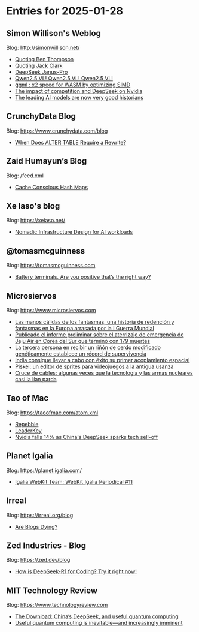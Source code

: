 # Entries for 2025-01-28
## Simon Willison's Weblog 
Blog: http://simonwillison.net/ 

- [Quoting Ben Thompson](https://simonwillison.net/2025/Jan/28/ben-thompson/#atom-everything)
- [Quoting Jack Clark](https://simonwillison.net/2025/Jan/28/jack-clark/#atom-everything)
- [DeepSeek Janus-Pro](https://simonwillison.net/2025/Jan/27/deepseek-janus-pro/#atom-everything)
- [Qwen2.5 VL! Qwen2.5 VL! Qwen2.5 VL!](https://simonwillison.net/2025/Jan/27/qwen25-vl-qwen25-vl-qwen25-vl/#atom-everything)
- [ggml : x2 speed for WASM by optimizing SIMD](https://simonwillison.net/2025/Jan/27/llamacpp-pr/#atom-everything)
- [The impact of competition and DeepSeek on Nvidia](https://simonwillison.net/2025/Jan/27/deepseek-nvidia/#atom-everything)
- [The leading AI models are now very good historians](https://simonwillison.net/2025/Jan/26/ai-models-are-now-very-good-historians/#atom-everything)
## CrunchyData Blog 
Blog: https://www.crunchydata.com/blog 

- [ When Does ALTER TABLE Require a Rewrite? ](https://www.crunchydata.com/blog/when-does-alter-table-require-a-rewrite)
## Zaid Humayun’s Blog 
Blog: /feed.xml 

- [Cache Conscious Hash Maps](/performance/2025/01/27/cache-conscious-hash-maps.html)
## Xe Iaso's blog 
Blog: https://xeiaso.net/ 

- [Nomadic Infrastructure Design for AI workloads](https://xeiaso.net/talks/2025/nomadic-compute/)
## @tomasmcguinness 
Blog: https://tomasmcguinness.com 

- [Battery terminals. Are you positive that’s the right way?](https://tomasmcguinness.com/2025/01/27/battery-terminals-are-you-positive-thats-the-right-way/)
## Microsiervos 
Blog: https://www.microsiervos.com 

- [Las manos cálidas de los fantasmas, una historia de redención y fantasmas en la Europa arrasada por la I Guerra Mundial](https://www.microsiervos.com/archivo/libros/manos-calidas-fantasmas.html)
- [Publicado el informe preliminar sobre el aterrizaje de emergencia de Jeju Air en Corea del Sur que terminó con 179 muertes](https://www.microsiervos.com/archivo/aerotrastorno/informe-preliminar-aterrizaje-emergencia-jeju-air-179-muertos.html)
- [La tercera persona en recibir un riñón de cerdo modificado genéticamente establece un récord de supervivencia](https://www.microsiervos.com/archivo/ciencia/tercera-persona-trasppalnte-rinon-cerdo-modificado-geneticamente-record-supervivencia.html)
- [India consigue llevar a cabo con éxito su primer acoplamiento espacial](https://www.microsiervos.com/archivo/espacio/india-exito-primer-acoplamiento-espacial.html)
- [Piskel: un editor de sprites para videojuegos a la antigua usanza](https://www.microsiervos.com/archivo/ordenadores/piskel-editor-sprites-videojuegos.html)
- [Cruce de cables: algunas veces que la tecnología y las armas nucleares casi la lían parda](https://www.microsiervos.com/archivo/general/cruce-cables-tecnologia-armas-nucleares.html)
## Tao of Mac 
Blog: https://taoofmac.com/atom.xml 

- [Repebble](https://taoofmac.com/space/links/2025/01/27/2200)
- [LeaderKey](https://taoofmac.com/space/apps/leaderkey)
- [Nvidia falls 14% as China's DeepSeek sparks tech sell-off](https://taoofmac.com/space/links/2025/01/27/0900)
## Planet Igalia 
Blog: https://planet.igalia.com/ 

- [Igalia WebKit Team: WebKit Igalia Periodical #11](https://blogs.igalia.com/webkit/blog/2025/wip-11/)
## Irreal 
Blog: https://irreal.org/blog 

- [Are Blogs Dying?](https://irreal.org/blog/?p=12744)
## Zed Industries - Blog 
Blog: https://zed.dev/blog 

- [How is DeepSeek-R1 for Coding? Try it right now!](https://zed.dev/blog/how-is-deepseek-r1-for-coding)
## MIT Technology Review 
Blog: https://www.technologyreview.com 

- [The Download: China’s DeepSeek, and useful quantum computing](https://www.technologyreview.com/2025/01/27/1110570/the-download-chinas-deepseek-and-useful-quantum-computing/)
- [Useful quantum computing is inevitable—and increasingly imminent](https://www.technologyreview.com/2025/01/27/1110540/useful-quantum-computing-is-inevitable-and-increasingly-imminent/)